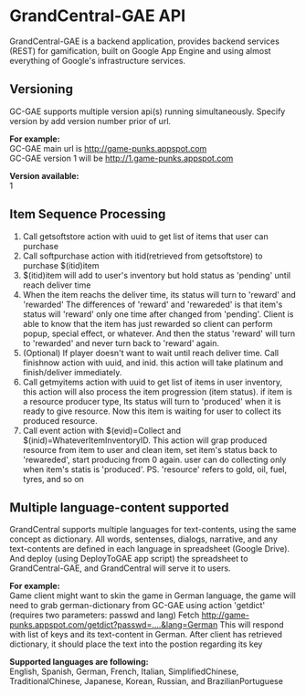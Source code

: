 # GrandCentral-GAE API

GrandCentral-GAE is a backend application, provides backend services (REST) for gamification, 
built on Google App Engine and using almost everything of Google's infrastructure services.

## Versioning
GC-GAE supports multiple version api(s) running simultaneously. Specify version by add version number prior of url.

<b>For example:</b> <br/>
GC-GAE main url is http://game-punks.appspot.com<br/>
GC-GAE version 1 will be http://1.game-punks.appspot.com<br/>

<b>Version available:</b><br/>
1

## Item Sequence Processing
1. Call getsoftstore action with uuid to get list of items that user can purchase
2. Call softpurchase action with itid(retrieved from getsoftstore) to purchase $(itid)item
3. $(itid)item will add to user's inventory but hold status as 'pending' until reach deliver time
4. When the item reachs the deliver time, its status will turn to 'reward' and 'rewarded'
   The differences of 'reward' and 'rewareded' is that item's status will 'reward' only one time 
   after changed from 'pending'. Client is able to know that the item has just rewarded so client
   can perform popup, special effect, or whatever. And then the status 'reward' will turn to 'rewarded'
   and never turn back to 'reward' again.
5. (Optional) If player doesn't want to wait until reach deliver time. Call finishnow action with uuid, 
   and inid. this action will take platinum and finish/deliver immediately.
6. Call getmyitems action with uuid to get list of items in user inventory, this action will also
   process the item progression (item status). if item is a resource producer type, Its status will
   turn to 'produced' when it is ready to give resource. Now this item is waiting for user to collect 
   its produced resource.
7. Call event action with $(evid)=Collect and $(inid)=WhateverItemInventoryID. This action will grap
   produced resource from item to user and clean item, set item's status back to 'rewareded', 
   start producing from 0 again. user can do collecting only when item's statis is 'produced'.
   PS. 'resource' refers to gold, oil, fuel, tyres, and so on

## Multiple language-content supported
GrandCentral supports multiple languages for text-contents, using the same concept as dictionary.
All words, sentenses, dialogs, narrative, and any text-contents are defined in each language in spreadsheet (Google Drive).
And deploy (using DeployToGAE app script) the spreadsheet to GrandCentral-GAE, and GrandCentral will serve it to users.

<b>For example:</b> <br/>
Game client might want to skin the game in German language, the game will need to grab german-dictionary from GC-GAE
using action 'getdict' (requires two parameters: passwd and lang)
Fetch http://game-punks.appspot.com/getdict?passwd=....&lang=German
This will respond with list of keys and its text-content in German. 
After client has retrieved dictionary, it should place the text into the postion regarding its key

<b>Supported languages are following:</b> <br/>
English, Spanish, German, French, Italian, SimplifiedChinese, TraditionalChinese, Japanese, Korean, 
Russian, and BrazilianPortuguese
